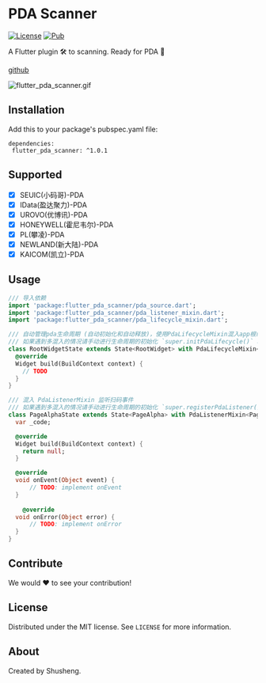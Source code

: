 # PDA Scanner
  
[![License][license-image]][license-url] 
[![Pub](https://img.shields.io/pub/v/flutter_pda_scanner.svg?style=flat-square)](https://pub.dartlang.org/packages/flutter_pda_scanner)

A Flutter plugin 🛠 to scanning. Ready for PDA 🚀 

[github](https://github.com/leyan95/flutter_pda_scanner)

![flutter_pda_scanner.gif](https://upload-images.jianshu.io/upload_images/3646846-16ca17b573a765f2.gif?imageMogr2/auto-orient/strip%7CimageView2/2/w/320/format/webp)

## Installation

Add this to your package's pubspec.yaml file:

```
dependencies:
 flutter_pda_scanner: ^1.0.1
```

## Supported

-  [x] SEUIC(小码哥)-PDA
-  [x] IData(盈达聚力)-PDA
-  [x] UROVO(优博讯)-PDA
-  [x] HONEYWELL(霍尼韦尔)-PDA
-  [x] PL(攀凌)-PDA
-  [x] NEWLAND(新大陆)-PDA
-  [x] KAICOM(凯立)-PDA

## Usage
```dart
/// 导入依赖
import 'package:flutter_pda_scanner/pda_source.dart';
import 'package:flutter_pda_scanner/pda_listener_mixin.dart';
import 'package:flutter_pda_scanner/pda_lifecycle_mixin.dart';

/// 自动管理pda生命周期 (自动初始化和自动释放)，使用PdaLifecycleMixin混入app根组件状态。
/// 如果遇到多混入的情况请手动进行生命周期的初始化 `super.initPdaLifecycle()` 和 释放 `super.disposePdaLifecycle()` 
class RootWidgetState extends State<RootWidget> with PdaLifecycleMixin<RootWidget> {
  @override
  Widget build(BuildContext context) {
    // TODO
  }
}

/// 混入 PdaListenerMixin 监听扫码事件
/// 如果遇到多混入的情况请手动进行生命周期的初始化 `super.registerPdaListener()` 和 释放 `super.unRegisterPdaListener()` 
class PageAlphaState extends State<PageAlpha> with PdaListenerMixin<PageAlpha> {
  var _code;

  @override
  Widget build(BuildContext context) {
    return null;
  }

  @override
  void onEvent(Object event) {
      // TODO: implement onEvent
  }
  
    @override
  void onError(Object error) {
      // TODO: implement onError
  }
}
```

## Contribute

We would ❤️ to see your contribution!

## License

Distributed under the MIT license. See ``LICENSE`` for more information.

## About

Created by Shusheng.

[license-image]: https://img.shields.io/badge/License-MIT-blue.svg
[license-url]: LICENSE
